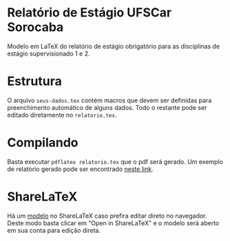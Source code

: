 # Relatório de Estágio UFSCar Sorocaba
Modelo em LaTeX do relatório de estágio obrigatório para as disciplinas de estágio supervisionado 1 e 2.

# Estrutura
O arquivo `seus-dados.tex` contém macros que devem ser definidas para preenchimento automático de alguns dados. Todo o restante pode ser editado diretamente no `relatorio.tex`.

# Compilando
Basta executar `pdflatex relatorio.tex` que o pdf será gerado. Um exemplo de relatório gerado pode ser encontrado [neste link](https://github.com/UFSCar/relatorio-estagio/blob/master/relatorio.pdf).

# ShareLaTeX
Há um [modelo](https://www.sharelatex.com/templates/57978b1fdb3e938e3e5e8d34) no ShareLaTeX caso prefira editar direto no navegador. Deste modo basta clicar em "Open in ShareLaTeX" e o modelo será aberto em sua conta para edição direta.

